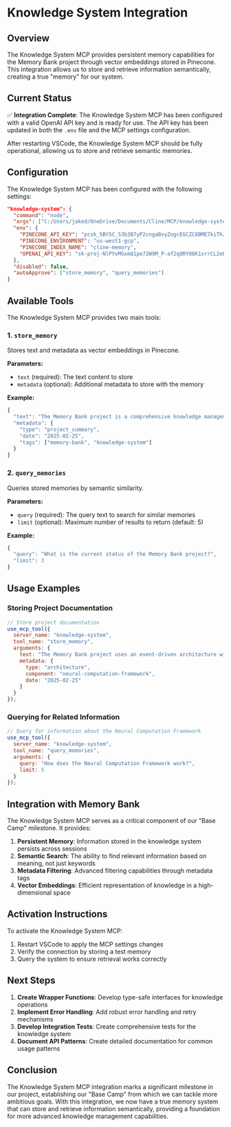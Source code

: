 # Knowledge System Integration

## Overview

The Knowledge System MCP provides persistent memory capabilities for the Memory Bank project through vector embeddings stored in Pinecone. This integration allows us to store and retrieve information semantically, creating a true "memory" for our system.

## Current Status

✅ **Integration Complete**: The Knowledge System MCP has been configured with a valid OpenAI API key and is ready for use. The API key has been updated in both the `.env` file and the MCP settings configuration.

After restarting VSCode, the Knowledge System MCP should be fully operational, allowing us to store and retrieve semantic memories.

## Configuration

The Knowledge System MCP has been configured with the following settings:

```json
"knowledge-system": {
  "command": "node",
  "args": ["C:/Users/jaked/OneDrive/Documents/Cline/MCP/knowledge-system/src/index.js"],
  "env": {
    "PINECONE_API_KEY": "pcsk_5BY5C_S3b3B7yP2cngaBvyZogcEGCZC8BME7kiThJden12M21S7eRS2QEzDc1TFaHMbve",
    "PINECONE_ENVIRONMENT": "us-west1-gcp",
    "PINECONE_INDEX_NAME": "cline-memory",
    "OPENAI_API_KEY": "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"
  },
  "disabled": false,
  "autoApprove": ["store_memory", "query_memories"]
}
```

## Available Tools

The Knowledge System MCP provides two main tools:

### 1. `store_memory`

Stores text and metadata as vector embeddings in Pinecone.

**Parameters:**
- `text` (required): The text content to store
- `metadata` (optional): Additional metadata to store with the memory

**Example:**
```javascript
{
  "text": "The Memory Bank project is a comprehensive knowledge management system with three phases.",
  "metadata": {
    "type": "project_summary",
    "date": "2025-02-25",
    "tags": ["memory-bank", "knowledge-system"]
  }
}
```

### 2. `query_memories`

Queries stored memories by semantic similarity.

**Parameters:**
- `query` (required): The query text to search for similar memories
- `limit` (optional): Maximum number of results to return (default: 5)

**Example:**
```javascript
{
  "query": "What is the current status of the Memory Bank project?",
  "limit": 3
}
```

## Usage Examples

### Storing Project Documentation

```javascript
// Store project documentation
use_mcp_tool({
  server_name: "knowledge-system",
  tool_name: "store_memory",
  arguments: {
    text: "The Memory Bank project uses an event-driven architecture with a Neural Computation Framework.",
    metadata: {
      type: "architecture",
      component: "neural-computation-framework",
      date: "2025-02-25"
    }
  }
});
```

### Querying for Related Information

```javascript
// Query for information about the Neural Computation Framework
use_mcp_tool({
  server_name: "knowledge-system",
  tool_name: "query_memories",
  arguments: {
    query: "How does the Neural Computation Framework work?",
    limit: 5
  }
});
```

## Integration with Memory Bank

The Knowledge System MCP serves as a critical component of our "Base Camp" milestone. It provides:

1. **Persistent Memory**: Information stored in the knowledge system persists across sessions
2. **Semantic Search**: The ability to find relevant information based on meaning, not just keywords
3. **Metadata Filtering**: Advanced filtering capabilities through metadata tags
4. **Vector Embeddings**: Efficient representation of knowledge in a high-dimensional space

## Activation Instructions

To activate the Knowledge System MCP:

1. Restart VSCode to apply the MCP settings changes
2. Verify the connection by storing a test memory
3. Query the system to ensure retrieval works correctly

## Next Steps

1. **Create Wrapper Functions**: Develop type-safe interfaces for knowledge operations
2. **Implement Error Handling**: Add robust error handling and retry mechanisms
3. **Develop Integration Tests**: Create comprehensive tests for the knowledge system
4. **Document API Patterns**: Create detailed documentation for common usage patterns

## Conclusion

The Knowledge System MCP integration marks a significant milestone in our project, establishing our "Base Camp" from which we can tackle more ambitious goals. With this integration, we now have a true memory system that can store and retrieve information semantically, providing a foundation for more advanced knowledge management capabilities.
